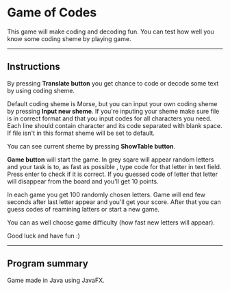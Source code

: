 # Game of Codes
This game will make coding and decoding fun.
You can test how well you know some coding sheme by playing game.

---
## Instructions

By pressing **Translate button** you get chance to code or decode some text by using coding sheme. 

Default coding sheme is Morse, but you can input your own coding sheme by pressing **Input new sheme**. 
If you're inputing your sheme make sure file is in correct format and that you input codes for all characters you need. 
Each line should contain character and its code separated with blank space. 
If file isn't in this format sheme will be set to default.

You can see current sheme by pressing **ShowTable button**. 

**Game button** will start the game.
In grey sqare will appear random letters and your task is to, as fast as possible , type code for that letter in text field. Press enter to check if it is correct. 
If you guessed code of letter that letter will disappear from the board and you'll get 10 points. 

In each game you get 100 randomly chosen letters. Game will end few seconds after last letter appear and you'll get your score. 
After that you can guess codes of reamining latters or start a new game.

You can as well choose game difficulty (how fast new letters will appear).

Good luck and have fun :)

---
## Program summary
Game made in Java using JavaFX.

